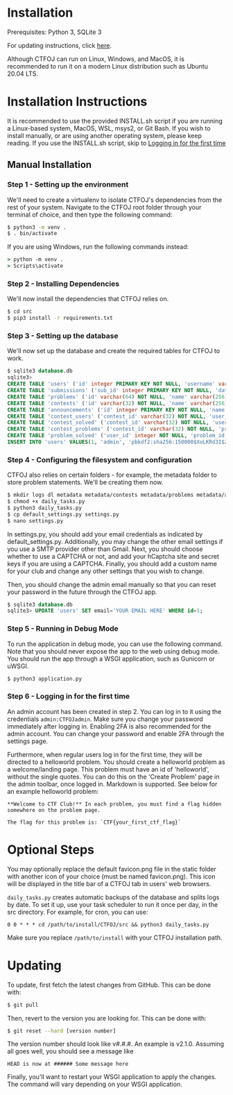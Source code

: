 # Installation
Prerequisites: Python 3, SQLite 3

For updating instructions, click [here](#updating).

Although CTFOJ can run on Linux, Windows, and MacOS, it is recommended to run it on a modern Linux distribution such as Ubuntu 20.04 LTS.

# Installation Instructions
It is recommended to use the provided INSTALL.sh script if you are running a Linux-based system, MacOS, WSL, msys2, or Git Bash. If you wish to install manually, or are using another operating system, please keep reading. If you use the INSTALL.sh script, skip to [Logging in for the first time](#step-6---logging-in-for-the-first-time)

## Manual Installation
### Step 1 - Setting up the environment
We'll need to create a virtualenv to isolate CTFOJ's dependencies from the rest of your system. Navigate to the CTFOJ root folder through your terminal of choice, and then type the following command:
```bash
$ python3 -m venv .
$ . bin/activate
```

If you are using Windows, run the following commands instead:
```cmd
> python -m venv .
> Scripts\activate
```

### Step 2 - Installing Dependencies
We'll now install the dependencies that CTFOJ relies on.
```bash
$ cd src
$ pip3 install -r requirements.txt
```

### Step 3 - Setting up the database
We'll now set up the database and create the required tables for CTFOJ to work.
```sql
$ sqlite3 database.db
sqlite3>
CREATE TABLE 'users' ('id' integer PRIMARY KEY NOT NULL, 'username' varchar(20) NOT NULL, 'password' varchar(64) NOT NULL, 'email' varchar(128), 'join_date' datetime NOT NULL DEFAULT (0), 'admin' boolean NOT NULL DEFAULT (0), 'banned' boolean NOT NULL DEFAULT (0), 'verified' boolean NOT NULL DEFAULT (0), 'twofa' boolean NOT NULL DEFAULT (0));
CREATE TABLE 'submissions' ('sub_id' integer PRIMARY KEY NOT NULL, 'date' datetime NOT NULL,'user_id' integer NOT NULL,'problem_id' varchar(32) NOT NULL,'contest_id' varchar(32), 'correct' boolean NOT NULL, 'submitted' text NOT NULL DEFAULT(''));
CREATE TABLE 'problems' ('id' varchar(64) NOT NULL, 'name' varchar(256) NOT NULL, 'point_value' integer NOT NULL DEFAULT (0), 'category' varchar(64), 'flag' varchar(256) NOT NULL, 'draft' boolean NOT NULL DEFAULT(0));
CREATE TABLE 'contests' ('id' varchar(32) NOT NULL, 'name' varchar(256) NOT NULL, 'start' datetime NOT NULL, 'end' datetime NOT NULL, 'scoreboard_visible' boolean NOT NULL DEFAULT (1));
CREATE TABLE 'announcements' ('id' integer PRIMARY KEY NOT NULL, 'name' varchar(256) NOT NULL, 'date' datetime NOT NULL);
CREATE TABLE 'contest_users' ('contest_id' varchar(32) NOT NULL, 'user_id' integer NOT NULL, 'points' integer NOT NULL DEFAULT (0) , 'lastAC' datetime);
CREATE TABLE 'contest_solved' ('contest_id' varchar(32) NOT NULL, 'user_id' integer NOT NULL, 'problem_id' varchar(64) NOT NULL);
CREATE TABLE 'contest_problems' ('contest_id' varchar(32) NOT NULL, 'problem_id' varchar(64) NOT NULL, 'name' varchar(256) NOT NULL, 'point_value' integer NOT NULL DEFAULT(0), 'category' varchar(64), 'flag' varchar(256) NOT NULL, 'draft' boolean NOT NULL DEFAULT(0), 'score_min' integer NOT NULL DEFAULT(0), 'score_max' integer NOT NULL DEFAULT(0), 'score_users' integer NOT NULL DEFAULT(-1));
CREATE TABLE 'problem_solved' ('user_id' integer NOT NULL, 'problem_id' varchar(64) NOT NULL);
INSERT INTO 'users' VALUES(1, 'admin', 'pbkdf2:sha256:150000$XoLKRd3I$2dbdacb6a37de2168298e419c6c54e768d242aee475aadf1fa9e6c30aa02997f', 'e', datetime('now'), 1, 0, 1, 0);
```

### Step 4 - Configuring the filesystem and configuration
CTFOJ also relies on certain folders - for example, the metadata folder to store problem statements. We'll be creating them now.
```bash
$ mkdir logs dl metadata metadata/contests metadata/problems metadata/announcements
$ chmod +x daily_tasks.py
$ python3 daily_tasks.py
$ cp default_settings.py settings.py
$ nano settings.py
```
In settings.py, you should add your email credentials as indicated by default_settings.py. Additionally, you may change the other email settings if you use a SMTP provider other than Gmail. Next, you should choose whether to use a CAPTCHA or not, and add your hCaptcha site and secret keys if you are using a CAPTCHA. Finally, you should add a custom name for your club and change any other settings that you wish to change.

Then, you should change the admin email manually so that you can reset your password in the future through the CTFOJ app.
```sql
$ sqlite3 database.db
sqlite3> UPDATE 'users' SET email='YOUR EMAIL HERE' WHERE id=1;
```

### Step 5 - Running in Debug Mode
To run the application in debug mode, you can use the following command. Note that you should never expose the app to the web using debug mode. You should run the app through a WSGI application, such as Gunicorn or uWSGI.
```bash
$ python3 application.py
```

### Step 6 - Logging in for the first time
An admin account has been created in step 2. You can log in to it using the credentials `admin:CTFOJadmin`. Make sure you change your password immediately after logging in. Enabling 2FA is also recommended for the admin account. You can change your password and enable 2FA through the settings page.

Furthermore, when regular users log in for the first time, they will be directed to a helloworld problem. You should create a helloworld problem as a welcome/landing page. This problem must have an id of 'helloworld', without the single quotes. You can do this on the 'Create Problem' page in the admin toolbar, once logged in. Markdown is supported. See below for an example helloworld problem:
```
**Welcome to CTF Club!** In each problem, you must find a flag hidden somewhere on the problem page.

The flag for this problem is: `CTF{your_first_ctf_flag}`
```

# Optional Steps
You may optionally replace the default favicon.png file in the static folder with another icon of your choice (must be named favicon.png). This icon will be displayed in the title bar of a CTFOJ tab in users' web browsers.

`daily_tasks.py` creates automatic backups of the database and splits logs by date. To set it up, use your task scheduler to run it once per day, in the src directory. For example, for cron, you can use:
```cron
0 0 * * * cd /path/to/install/CTFOJ/src && python3 daily_tasks.py
```
Make sure you replace `/path/to/install` with your CTFOJ installation path.

# Updating
To update, first fetch the latest changes from GitHub. This can be done with:
```bash
$ git pull
```

Then, revert to the version you are looking for. This can be done with:
```bash
$ git reset --hard [version number]
```
The version number should look like v#.#.#. An example is v2.1.0. Assuming all goes well, you should see a message like
```
HEAD is now at ###### Some message here
```

Finally, you'll want to restart your WSGI application to apply the changes. The command will vary depending on your WSGI application.
